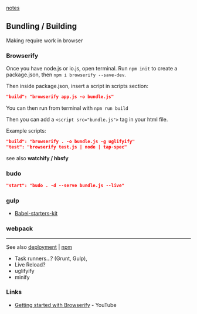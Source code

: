 [notes](notes.md)

## Bundling / Building

Making require work in browser

### Browserify
Once you have node.js or io.js, open terminal. Run `npm init` to create a package.json, then `npm i browserify --save-dev`.

Then inside package.json, insert a script in scripts section:
```json
"build": "browserify app.js -o bundle.js"
```

You can then run from terminal with `npm run build`

Then you can add a `<script src="bundle.js">` tag in your html file.

Example scripts:
```json
"build": "browserify . -o bundle.js -g uglifyify"
"test": "browserify test.js | node | tap-spec"
```
see also **watchify / hbsfy**

### budo
```json
"start": "budo . -d --serve bundle.js --live"
```

### gulp
- [Babel-starters-kit](https://github.com/jess-of-the-woods/Babel-starters-kit)

### webpack

---

See also [deployment](deployment.md) | [npm](javascript/npm.md)

- Task runners...? (Grunt, Gulp),
- Live Reload?
- uglifyify
- minify

### Links
- [Getting started with Browserify](https://www.youtube.com/watch?v=CTAa8IcQh1U) - YouTube

